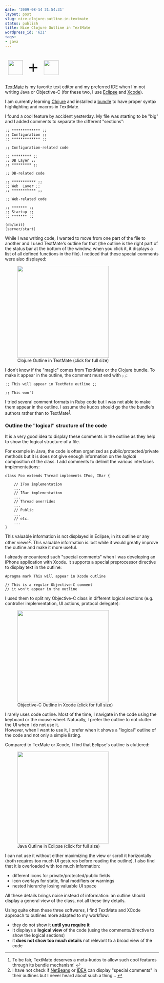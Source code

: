 ```yaml
---
date: '2009-08-14 21:54:31'
layout: post
slug: nice-clojure-outline-in-textmate
status: publish
title: Nice Clojure Outline in TextMate
wordpress_id: '621'
tags:
- java
---
```


<div class="alignleft" style="font-size: 4em; padding: 10px;">
<a href="http://clojure.org"><img src='http://clojure.org/space/showimage/clojure-icon.gif' style="vertical-align:middle;" height="48" width="48"
/></a> + 
<a href="http://macromates.com"><img src='http://macromates.com/images/headlights/logo.png'  style ="vertical-align:middle;"  height="48" width="48"
 ></a>
</div>




[TextMate][mate] is my favorite text editor and my preferred IDE when I'm not writing Java or Objective-C (for these two, I use [Eclipse][eclipse] and [Xcode][xcode]).

I am currently learning [Clojure][clojure] and installed a [bundle][bundle] to have proper syntax highlighting and macros in TextMate.

I found a cool feature by accident yesterday.
My file was starting to be "big" and I added comments to separate the different "sections":


    
    
    ;; ************* ;;
    ;; Configuration ;;
    ;; ************* ;;
    
    ;; Configuration-related code
    
    ;; ********* ;;
    ;; DB Layer ;;
    ;; ********* ;;
    
    ;; DB-related code
    
    ;; *********** ;;
    ;; Web  Layer ;;
    ;; *********** ;;
    
    ;; Web-related code
    
    ;; ******* ;;
    ;; Startup ;;
    ;; ******* ;;
    
    (db/init)
    (server/start)
    



While I was writing code, I wanted to move from one part of the file to another and I used TextMate's outline for that (the outline is the right part of the status bar at the bottom of the window, when you click it, it displays a list of all defined functions in the file). I noticed that these special comments were also displayed:

<figure>
  <a href="#{ site.s3.url }images/2009-08-14-clojure-outline.png">
  <img src="#{ site.s3.url }images/2009-08-14-clojure-outline-300x242.png" width="300"></a>
  <figcaption>Clojure Outline in TextMate (click for full size)</figcaption>
</figure>

I don't know if the "magic" comes from TextMate or the Clojure bundle.
To make it appear in the outline, the comment must end with `;;`:  


    
    
    ;; This will appear in TextMate outline ;;
    
    ;; This won't
    



I tried several comment formats in Ruby code but I was not able to make them appear in the outline. I assume the kudos should go the the bundle's authors rather than to TextMate<sup id="fnr1-2009-08-14"><a href="#fn1-2009-08-14">1</a></sup>.

### Outline the "logical" structure of the code ###

It is a very good idea to display these comments in the outline as they help to show the logical structure of a file.

For example in  Java, the code is often organized as public/protected/private methods but it is does not give enough information on the _logical_ composition of the class. I add comments to delimit the various interfaces implementations:

    class Foo extends Thread implements IFoo, IBar {
    
        // IFoo implementation
        ...
        // IBar implementation
        ...
        // Thread overrides
        ...
        // Public
        ...
        // etc.
        ...
    }

This valuable information is not displayed in Eclipse, in its outline or any other views<sup id="fnr2-2009-08-14"><a href="#fn2-2009-08-14">2</a></sup>. This valuable information is lost while it would greatly improve the outline and make it more useful.

I already encountered such "special comments" when I was developing an iPhone application with Xcode. It supports a special preprocessor directive to display text in the outline:


    
    
    #pragma mark This will appear in Xcode outline
    
    // This is a regular Objective-C comment
    // it won't appear in the outline
    



I used them to split my Objective-C class in different logical sections (e.g. controller implementation, UI actions, protocol delegate):

<figure>
  <a href="#{ site.s3.url }images/2009-08-14-xcode-outline.png">
  <img src="#{ site.s3.url }images/2009-08-14-xcode-outline-300x198.png" width="300"></a>
  <figcaption>Objective-C Outline in Xcode (click for full size)</figcaption>
</figure>

I rarely uses code outline. Most of the time, I navigate in the code using the keyboard or the mouse wheel. Naturally, I prefer the outline to not clutter the UI  when I do not use it.  
However, when I want to use it, I prefer when it shows a "logical" outline of the code and not only a simple listing.

Compared to TexMate or Xcode, I find that Eclipse's outline is cluttered:

<figure>
  <a href="#{ site.s3.url }images/2009-08-14-eclipse-outline.png">
  <img src="#{ site.s3.url }images/2009-08-14-eclipse-outline-227x300.png" width="300"></a>
  <figcaption>Java Outline in Eclipse (click for full size)</figcaption>
</figure>

I can not use it without either maximizing the view or scroll it horizontally (both requires too much UI gestures before reading the outline).
I also find that it is overloaded with too much information:

* different icons for private/protected/public fields
* icon overlays for static, final modifiers or warnings
* nested hierarchy losing valuable UI space

All these details brings noise instead of information: an outline should display a general view of the class, not all these tiny details.

Using quite often these three softwares, I find TextMate and XCode approach to outlines more adapted to my workflow:

* they do not show it __until you require it__
* It displays a __logical view__ of the code (using the comments/directive to show the logical sections)
* it __does not show too much details__ not relevant to a broad view of the code

---

1. <a id="fn1-2009-08-14"></a>To be fair, TextMate deserves a meta-kudos to allow such cool features through its bundle mechanism!&nbsp;<a href="#fnr1-2009-08-14"  class="footnoteBackLink"  title="Jump back to footnote  in the text.">&#8617;</a>
2. <a id="fn2-2009-08-14"></a> I have not check if [NetBeans][netbeans] or [IDEA][idea] can display "special comments" in their outlines but I never heard about such a thing...&nbsp;<a href="#fnr2-2009-08-14"  class="footnoteBackLink"  title="Jump back to footnote  in the text.">&#8617;</a>

[clojure]: http://clojure.org
[mate]: http://macromates.com
[eclipse]: http://eclipse.org
[xcode]: http://developer.apple.com/TOOLS/Xcode/
[bundle]: http://github.com/stephenroller/clojure-tmbundle/
[netbeans]: http://www.netbeans.org/
[idea]: http://www.jetbrains.com/idea/

